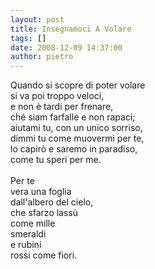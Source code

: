 ```yaml
---
layout: post
title: Insegnamoci A Volare
tags: []
date: 2008-12-09 14:37:00
author: pietro
---
```

Quando si scopre di poter volare<br/>si va poi troppo veloci,<br/>e non è tardi per frenare,<br/>ché siam farfalle e non rapaci;<br/>aiutami tu, con un unico sorriso,<br/>dimmi tu come muovermi per te,<br/>lo capirò e saremo in paradiso,<br/>come tu speri per me.<br/><br/>Per te<br/>vera una foglia<br/>dall'albero del cielo,<br/>che sfarzo lassù<br/>come mille<br/>smeraldi<br/>e rubini<br/>rossi come fiori.
